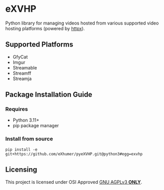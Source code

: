 # eXVHP
Python library for managing videos hosted from various supported video hosting platforms (powered by [httpx][httpx]).

## Supported Platforms
* GfyCat
* Imgur
* Streamable
* Streamff
* Streamja

## Package Installation Guide
### Requires
* Python 3.11+
* pip package manager

### Install from source
```console
pip install -e git+https://github.com/eXhumer/pyeXVHP.git@python3#egg=exvhp
```

## Licensing
This project is licensed under OSI Approved [GNU AGPLv3 **ONLY**][project-license].

[httpx]: https://pypi.org/project/httpx/
[project-license]: https://github.com/eXhumer/pyeXVHP/blob/python3/COPYING.md
